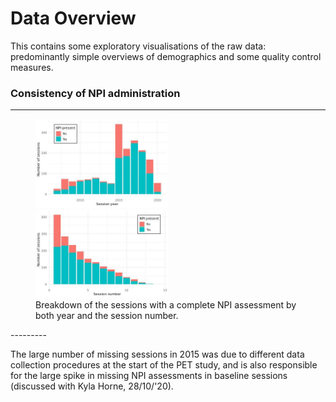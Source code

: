 # Data Overview

This contains some exploratory visualisations of the raw data: predominantly
simple overviews of demographics and some quality control measures.

### Consistency of NPI administration

--------
<figure>
  <a href="Figures/npi-presence_v_year.pdf">
    <img src="Figures/npi-presence_v_year.jpg" width="50%">
  </a>

  <a href="Figures/npi-presence_v_session.pdf">
    <img src="Figures/npi-presence_v_session.jpg" width="50%">
  </a>

  <figcaption>Breakdown of the sessions with a complete NPI assessment by both
  year and the session number.</figcaption>
</figure>
---------

The large number of missing sessions in 2015 was due to different data
collection procedures at the start of the PET study, and is also responsible
for the large spike in missing NPI assessments in baseline sessions (discussed
with Kyla Horne, 28/10/'20).
